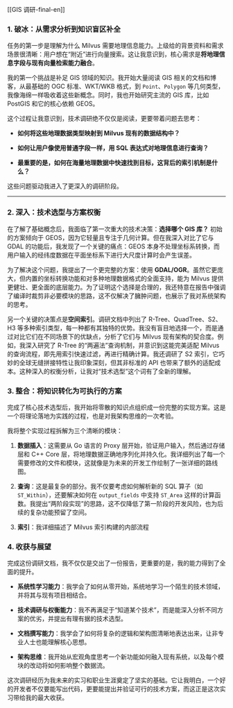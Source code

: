 [[GIS 调研-final-en]]
### **1. 破冰：从需求分析到知识盲区补全**

任务的第一步是理解为什么 Milvus 需要地理信息能力。上级给的背景资料和需求场景很清晰：用户想在“附近”进行向量搜索。这让我意识到，核心需求是**将地理信息字段与现有向量检索能力融合**。

我的第一个挑战是补足 GIS 领域的知识。我开始大量阅读 GIS 相关的文档和博客，从最基础的 OGC 标准、WKT/WKB 格式，到 `Point`、`Polygon` 等几何类型，我像海绵一样吸收着这些新概念。同时，我也开始研究主流的 GIS 库，比如 PostGIS 和它的核心依赖 GEOS。

这个过程让我意识到，技术调研绝不仅仅是阅读，更要带着问题去思考：

- **如何将这些地理数据类型映射到 Milvus 现有的数据结构中？**
    
- **如何让用户像使用普通字段一样，用 SQL 表达式对地理信息进行查询？**
    
- **最重要的是，如何在海量地理数据中快速找到目标，这背后的索引机制是什么？**
    

这些问题驱动我进入了更深入的调研阶段。

---

### **2. 深入：技术选型与方案权衡**

在了解了基础概念后，我面临了第一次重大的技术决策：**选择哪个 GIS 库？** 初始的方案倾向于 GEOS，因为它轻量且专注于几何计算。但在我深入对比了它与 GDAL 的功能后，我发现了一个关键的痛点：GEOS 本身不处理坐标系转换，而用户输入的经纬度数据在平面坐标系下进行大尺度计算时会产生误差。

为了解决这个问题，我提出了一个更完整的方案：使用 **GDAL/OGR**。虽然它更庞大，但内置的坐标转换功能和对多种地理数据格式的全面支持，能为 Milvus 提供更健壮、更全面的底层能力。为了证明这个选择是合理的，我还特意在报告中强调了编译时裁剪非必要模块的思路，这不仅解决了臃肿问题，也展示了我对系统架构的思考。

另一个关键的决策点是**空间索引**。调研文档中列出了 R-Tree、QuadTree、S2、H3 等多种索引类型，每一种都有其独特的优势。我没有盲目地选择一个，而是通过对比它们在不同场景下的优缺点，分析了它们与 Milvus 现有架构的契合度。例如，我深入研究了 R-Tree 的“两遍法”查询机制，并意识到这能完美适配 Milvus 的查询流程，即先用索引快速过滤，再进行精确计算。我还调研了 S2 索引，它巧妙的全球无缝拼接特性让我印象深刻，但其非标准的 API 也带来了额外的适配成本。这种深入的权衡分析，让我对“技术选型”这个词有了全新的理解。

### **3. 整合：将知识转化为可执行的方案**

完成了核心技术选型后，我开始将零散的知识点组织成一份完整的实现方案。这是一个将理论落地为实践的过程，也是对我架构思维的一次考验。

我将整个实现过程拆解为三个清晰的模块：

1. **数据插入**：这需要从 Go 语言的 Proxy 层开始，验证用户输入，然后通过存储层和 C++ Core 层，将地理数据正确地序列化并持久化。我详细列出了每一个需要修改的文件和模块，这就像是为未来的开发工作绘制了一张详细的路线图。
    
2. **查询**：这是最复杂的部分。我不仅要考虑如何解析新的 SQL 算子（如 `ST_Within`），还要解决如何在 `output_fields` 中支持 `ST_Area` 这样的计算函数。我提出“两阶段实现”的思路，这不仅降低了第一阶段的开发风险，也为后续的复杂功能预留了空间。
    
3. **索引**：我详细描述了 Milvus 索引构建的内部流程

### **4. 收获与展望**

完成这份调研文档，我不仅仅是交出了一份报告，更重要的是，我的能力得到了全面的提升。

- **系统性学习能力**：我学会了如何从零开始，系统地学习一个陌生的技术领域，并将其与现有项目相结合。
    
- **技术调研与权衡能力**：我不再满足于“知道某个技术”，而是能深入分析不同方案的优劣，并提出有理有据的技术选型。
    
- **文档撰写能力**：我学会了如何将复杂的逻辑和架构图清晰地表达出来，让非专业人士也能理解核心思想。
    
- **架构思维**：我开始从宏观角度思考一个新功能如何融入现有系统，以及每个模块的改动将如何影响整个数据流。


这次调研经历为我未来的实习和职业生涯奠定了坚实的基础。它让我明白，一个好的开发者不仅要能写出代码，更要能提出并验证可行的技术方案，而这正是这次实习带给我的最大收获。